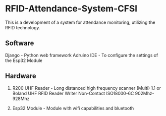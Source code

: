 # RFID-Attendance-System-CFSI

This is a development of a system for attendance monitoring, utilizing the RFID technology.


## Software
Django - Python web framework
Adruino IDE - To configure the settings of the Esp32 Module

## Hardware
1. R200 UHF Reader - Long distanced high frequency scanner (Multi)
  1.1 or Boland UHF RFID Reader Writer Non-Contact ISO18000-6C 902Mhz-928Mhz

2. Esp32 Module - Module with wifi capabilities and bluetooth
